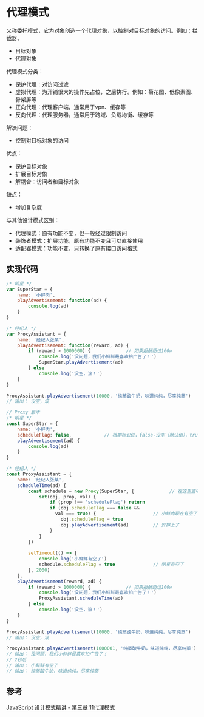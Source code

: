 # 代理模式
又称委托模式，它为对象创造一个代理对象，以控制对目标对象的访问。例如：拦截器、
- 目标对象
- 代理对象

代理模式分类：
- 保护代理：对访问过滤
- 虚拟代理：为开销很大的操作先占位，之后执行。例如：菊花图、低像素图、骨架屏等
- 正向代理：代理客户端，通常用于vpn、缓存等
- 反向代理：代理服务器，通常用于跨域、负载均衡、缓存等

解决问题：
- 控制对目标对象的访问

优点：
- 保护目标对象
- 扩展目标对象
- 解耦合：访问者和目标对象

缺点：
- 增加复杂度

与其他设计模式区别：
- 代理模式：原有功能不变，但一般经过限制访问
- 装饰者模式：扩展功能，原有功能不变且可以直接使用
- 适配器模式：功能不变，只转换了原有接口访问格式

## 实现代码
```javascript
/* 明星 */
var SuperStar = {
    name: '小鲜肉',
    playAdvertisement: function(ad) {
        console.log(ad)
    }
}

/* 经纪人 */
var ProxyAssistant = {
    name: '经纪人张某',
    playAdvertisement: function(reward, ad) {
        if (reward > 1000000) {             // 如果报酬超过100w
            console.log('没问题，我们小鲜鲜最喜欢拍广告了！')
            SuperStar.playAdvertisement(ad)
        } else
            console.log('没空，滚！')
    }
}

ProxyAssistant.playAdvertisement(10000, '纯蒸酸牛奶，味道纯纯，尽享纯蒸')
// 输出： 没空，滚
```
```javascript
// Proxy 版本
/* 明星 */
const SuperStar = {
    name: '小鲜肉',
    scheduleFlag: false,            // 档期标识位，false-没空（默认值），true-有空
    playAdvertisement(ad) {
        console.log(ad)
    }
}

/* 经纪人 */
const ProxyAssistant = {
    name: '经纪人张某',
    scheduleTime(ad) {
        const schedule = new Proxy(SuperStar, { 			// 在这里监听 scheduleFlag 值的变化
            set(obj, prop, val) {
                if (prop !== 'scheduleFlag') return
                if (obj.scheduleFlag === false &&
                  val === true) {                     // 小鲜肉现在有空了
                    obj.scheduleFlag = true
                    obj.playAdvertisement(ad)         // 安排上了
                }
            }
        })
        
        setTimeout(() => {
            console.log('小鲜鲜有空了')
            schedule.scheduleFlag = true              // 明星有空了
        }, 2000)
    },
    playAdvertisement(reward, ad) {
        if (reward > 1000000) {             // 如果报酬超过100w
            console.log('没问题，我们小鲜鲜最喜欢拍广告了！')
            ProxyAssistant.scheduleTime(ad)
        } else
            console.log('没空，滚！')
    }
}

ProxyAssistant.playAdvertisement(10000, '纯蒸酸牛奶，味道纯纯，尽享纯蒸')
// 输出： 没空，滚

ProxyAssistant.playAdvertisement(1000001, '纯蒸酸牛奶，味道纯纯，尽享纯蒸')
// 输出： 没问题，我们小鲜鲜最喜欢拍广告了！
// 2秒后
// 输出： 小鲜鲜有空了
// 输出： 纯蒸酸牛奶，味道纯纯，尽享纯蒸
```

## 参考
[JavaScript 设计模式精讲 - 第三章 11代理模式](http://www.imooc.com/read/38#catalog)
